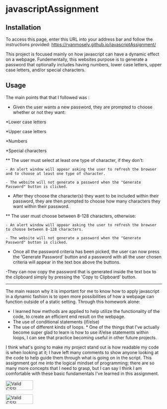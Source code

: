 # javascriptAssignment



## Installation
To access this page, enter this URL into your address bar and follow the instructions provided:
https://ryanmosely.github.io/javascriptAssignment/


This project is focused mainly on how javascript can have a dynamic effect on a webpage. Fundementally, this websites purpose is to generate a password that optionally includes having numbers, lower case letters, upper case letters, and/or special characters.

## Usage
The main points that that I followed was :


- Given the user wants a new password, they are prompted to choose whether or not they want:

*Lower case letters

*Upper case letters

*Numbers

*Special characters

** The user must select at least one type of character, if they don't:

    - An alert window will appear asking the user to refresh the browser and to choose at least one type of character.

    - The website will not generate a password when the "Generate Password" button is clicked.

- After they choose the character(s) they want to be included within their password, they are then prompted to choose how many characters they want within their password.

  

** The user must choose between 8-128 characters, otherwise:

    - An alert window will appear asking the user to refresh the browser to choose between 8-128 characters.

    - The website will not generate a password when the "Generate Password" button is clicked.


- Once all the password criteria has been picked, the user can now press the 'Generate Password' button and a password with all the user chosen criteria will appear in the text box above the buttons.

-They can now copy the password that is generated inside the text box to the clipboard simply by pressing the 'Copy to Clipboard' button.

  
---

The main reason why it is important for me to know how to apply javascript in a dynamic fashion is to open more possibilities of how a webpage can function outside of a static setting. Through this homework alone:

- I learned how methods are applied to help utilize the functionality of the code, to create an efficient end result on the webpage.
- The use of conditional statements (if/else)
- The use of different kinds of loops.
        * One of the things that I've actually become super glad to learn is how to use if/else statements within loops, I can see that practice becoming useful in other future projects.

I think what's going to make my project stand out is how readable my code is when looking at it; I have left many comments to show anyone looking at the code to help guide them through what is going on in the script.
This assignment got me into the logical mindset of programming; there are so many more concepts that I need to grasp, but I can say I think I am comfortable with these basic fundamentals I've learned in this assignment.


<p>
    <a href="http://jigsaw.w3.org/css-validator/check/referer">
        <img style="border:0;width:88px;height:31px"
            src="http://jigsaw.w3.org/css-validator/images/vcss"
            alt="Valid CSS!" />
    </a>
</p>

<p>
    <a href="http://jigsaw.w3.org/css-validator/check/referer">
        <img style="border:0;width:88px;height:31px"
            src="https://www.w3.org/Icons/valid-html401"
            alt="Valid CSS!" />
    </a>
</p>

